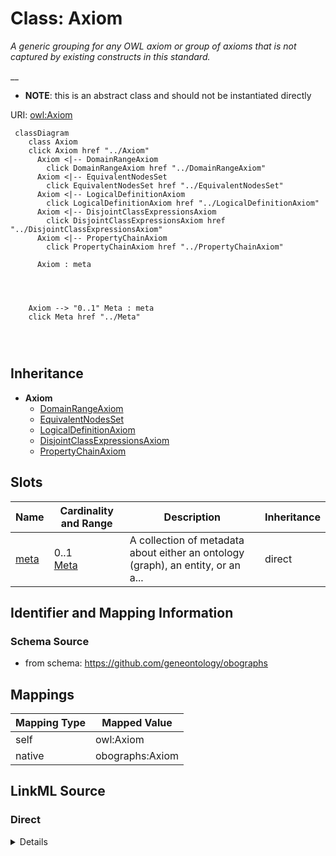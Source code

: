 

# Class: Axiom


_A generic grouping for any OWL axiom or group of axioms that is not captured by existing constructs in this standard._

__




* __NOTE__: this is an abstract class and should not be instantiated directly


URI: [owl:Axiom](http://www.w3.org/2002/07/owl#Axiom)






```mermaid
 classDiagram
    class Axiom
    click Axiom href "../Axiom"
      Axiom <|-- DomainRangeAxiom
        click DomainRangeAxiom href "../DomainRangeAxiom"
      Axiom <|-- EquivalentNodesSet
        click EquivalentNodesSet href "../EquivalentNodesSet"
      Axiom <|-- LogicalDefinitionAxiom
        click LogicalDefinitionAxiom href "../LogicalDefinitionAxiom"
      Axiom <|-- DisjointClassExpressionsAxiom
        click DisjointClassExpressionsAxiom href "../DisjointClassExpressionsAxiom"
      Axiom <|-- PropertyChainAxiom
        click PropertyChainAxiom href "../PropertyChainAxiom"
      
      Axiom : meta
        
          
    
    
    Axiom --> "0..1" Meta : meta
    click Meta href "../Meta"

        
      
```





## Inheritance
* **Axiom**
    * [DomainRangeAxiom](DomainRangeAxiom.md)
    * [EquivalentNodesSet](EquivalentNodesSet.md)
    * [LogicalDefinitionAxiom](LogicalDefinitionAxiom.md)
    * [DisjointClassExpressionsAxiom](DisjointClassExpressionsAxiom.md)
    * [PropertyChainAxiom](PropertyChainAxiom.md)



## Slots

| Name | Cardinality and Range | Description | Inheritance |
| ---  | --- | --- | --- |
| [meta](meta.md) | 0..1 <br/> [Meta](Meta.md) | A collection of metadata about either an ontology (graph), an entity, or an a... | direct |









## Identifier and Mapping Information







### Schema Source


* from schema: https://github.com/geneontology/obographs




## Mappings

| Mapping Type | Mapped Value |
| ---  | ---  |
| self | owl:Axiom |
| native | obographs:Axiom |







## LinkML Source

<!-- TODO: investigate https://stackoverflow.com/questions/37606292/how-to-create-tabbed-code-blocks-in-mkdocs-or-sphinx -->

### Direct

<details>
```yaml
name: Axiom
description: 'A generic grouping for any OWL axiom or group of axioms that is not
  captured by existing constructs in this standard.

  '
from_schema: https://github.com/geneontology/obographs
abstract: true
slots:
- meta
class_uri: owl:Axiom

```
</details>

### Induced

<details>
```yaml
name: Axiom
description: 'A generic grouping for any OWL axiom or group of axioms that is not
  captured by existing constructs in this standard.

  '
from_schema: https://github.com/geneontology/obographs
abstract: true
attributes:
  meta:
    name: meta
    description: A collection of metadata about either an ontology (graph), an entity,
      or an axiom
    from_schema: https://github.com/geneontology/obographs
    aliases:
    - annotations
    rank: 1000
    alias: meta
    owner: Axiom
    domain_of:
    - GraphDocument
    - Graph
    - Node
    - Edge
    - PropertyValue
    - Axiom
    range: Meta
class_uri: owl:Axiom

```
</details>